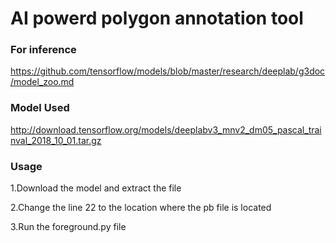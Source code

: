 # AI powerd polygon annotation tool

### For inference

https://github.com/tensorflow/models/blob/master/research/deeplab/g3doc/model_zoo.md

### Model Used
http://download.tensorflow.org/models/deeplabv3_mnv2_dm05_pascal_trainval_2018_10_01.tar.gz

### Usage
1.Download the model and extract the file

2.Change the line 22 to the location where the pb file is located 

3.Run the foreground.py file
